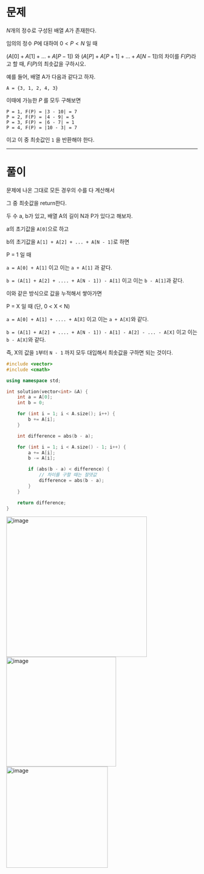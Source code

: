 # 문제

$N$개의 정수로 구성된 배열 $A$가 존재한다.

임의의 정수 $P$에 대하여 $0 < P < N$ 일 때

$(A[0] + A[1] + ... + A[P - 1])$ 와 $(A[P] + A[P + 1] + ... + A[N - 1])$의 차이를 $F(P)$라고 할 때,
$F(P)$의 최솟값을 구하시오.

예를 들어, 배열 A가 다음과 같다고 하자.

```A = {3, 1, 2, 4, 3}```

이때에 가능한 $P$ 를 모두 구해보면

```
P = 1, F(P) = |3 - 10| = 7
P = 2, F(P) = |4 - 9| = 5
P = 3, F(P) = |6 - 7| = 1
P = 4, F(P) = |10 - 3| = 7
```

이고 이 중 최솟값인 ```1``` 을 반환해야 한다.

---------------------------------

# 풀이

문제에 나온 그대로 모든 경우의 수를 다 계산해서

그 중 최솟값을 return한다.

두 수 a, b가 있고, 배열 A의 길이 N과 P가 있다고 해보자.

a의 초기값을 ```A[0]```으로 하고

b의 초기값을 ```A[1] + A[2] + ... + A[N - 1]```로 하면

P = 1 일 때

```a = A[0] + A[1]``` 이고 이는 ```a + A[1]``` 과 같다.

```b = (A[1] + A[2] + .... + A[N - 1]) - A[1]``` 이고 이는 ```b - A[1]```과 같다.

이와 같은 방식으로 값을 누적해서 쌓아가면

P = X 일 때 (단, 0 < X < N)

```a = A[0] + A[1] + .... + A[X]``` 이고 이는 ```a + A[X]```와 같다.

```b = (A[1] + A[2] + .... + A[N - 1]) - A[1] - A[2] - ... - A[X]``` 이고 이는 ```b - A[X]```와 같다.

즉, X의 값을 ```1```부터 ```N - 1``` 까지 모두 대입해서 최솟값을 구하면 되는 것이다.

```cpp
#include <vector>
#include <cmath>

using namespace std;

int solution(vector<int> &A) {
    int a = A[0];
    int b = 0;

    for (int i = 1; i < A.size(); i++) {
        b += A[i];
    }

    int difference = abs(b - a);

    for (int i = 1; i < A.size() - 1; i++) {
        a += A[i];
        b -= A[i];

        if (abs(b - a) < difference) {
            // 차이를 구할 때는 절댓값
            difference = abs(b - a);
        }
    }

    return difference;
}
```
<img width="370" alt="image" src="https://github.com/levocation/Algorithm_Slack_Study/assets/42001961/21dd010c-e558-4ee7-8b42-12b999d4951f">

<img width="289" alt="image" src="https://github.com/levocation/Algorithm_Slack_Study/assets/42001961/f0a21798-8ea9-4bb3-8ccf-03c07d2b037e">

<img width="267" alt="image" src="https://github.com/levocation/Algorithm_Slack_Study/assets/42001961/75970005-793c-4a41-a233-0b4eef8ac866">
